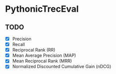 # PythonicTrecEval

## TODO

 - [x] Precision
 - [x] Recall
 - [x] Reciprocal Rank (RR)
 - [x] Mean Average Precision (MAP)
 - [x] Mean Reciprocal Rank (MRR)
 - [x] Normalized Discounted Cumulative Gain (nDCG) 